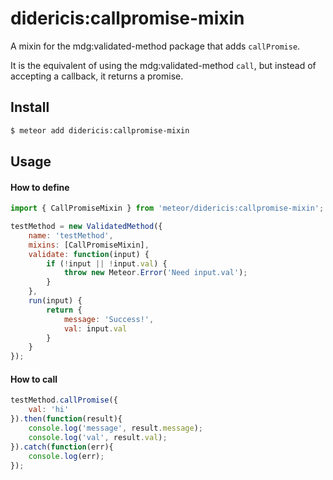# didericis:callpromise-mixin
A mixin for the mdg:validated-method package that adds `callPromise`. 

It is the equivalent of using the mdg:validated-method `call`, but instead of accepting a callback, it returns a promise.

## Install

```sh
$ meteor add didericis:callpromise-mixin
```

## Usage

#### How to define

```js
import { CallPromiseMixin } from 'meteor/didericis:callpromise-mixin';

testMethod = new ValidatedMethod({
    name: 'testMethod',
    mixins: [CallPromiseMixin],
    validate: function(input) {
        if (!input || !input.val) {
            throw new Meteor.Error('Need input.val');
        }
    },
    run(input) {
        return {
            message: 'Success!',
            val: input.val
        }
    }
});
```

#### How to call

```js
testMethod.callPromise({
    val: 'hi'
}).then(function(result){
    console.log('message', result.message);
    console.log('val', result.val);
}).catch(function(err){
    console.log(err);
});
````
